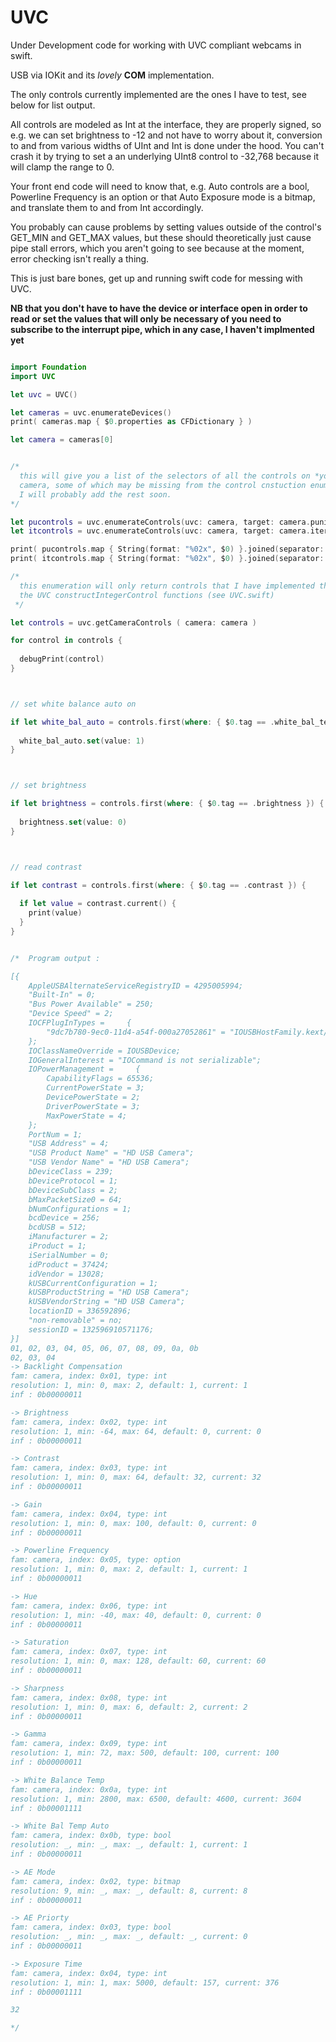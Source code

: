 # UVC

Under Development code for working with UVC compliant webcams in swift.

USB via IOKit and its *lovely* **COM** implementation. 

The only controls currently implemented are the ones I have to test, see below for list output.

All controls are modeled as Int at the interface, they are properly signed, so
e.g. we can set brightness to -12 and not have to worry about it, conversion to and from
various widths of UInt and Int is done under the hood. You can't crash it by trying to set
a an underlying UInt8 control to -32,768 because it will clamp the range to 0.

Your front end code will need to know that, e.g. Auto controls are a bool, Powerline Frequency is an option or 
that Auto Exposure mode is a bitmap, and translate them to and from Int accordingly.

You probably can cause problems by setting values outside of the control's GET_MIN and GET_MAX
values, but these should theoretically just cause pipe stall errors, which you aren't going to see
because at the moment, error checking isn't really a thing.

This is just bare bones, get up and running swift code for messing with UVC.

**NB that you don't have to have the device or interface open in order to read or set the values
that will only be necessary of you need to subscribe to the interrupt pipe, which in any case, I 
haven't implmented yet**
 
```swift

import Foundation
import UVC

let uvc = UVC()

let cameras = uvc.enumerateDevices()
print( cameras.map { $0.properties as CFDictionary } )

let camera = cameras[0]


/*
  this will give you a list of the selectors of all the controls on *your* particular
  camera, some of which may be missing from the control cnstuction enumeration
  I will probably add the rest soon.
*/

let pucontrols = uvc.enumerateControls(uvc: camera, target: camera.punitID, range: 0x01...0x13 )
let itcontrols = uvc.enumerateControls(uvc: camera, target: camera.itermID, range: 0x01...0x14 )

print( pucontrols.map { String(format: "%02x", $0) }.joined(separator: ", ") )
print( itcontrols.map { String(format: "%02x", $0) }.joined(separator: ", ") )

/*
  this enumeration will only return controls that I have implemented the map for in
  the UVC constructIntegerControl functions (see UVC.swift)
 */

let controls = uvc.getCameraControls ( camera: camera )

for control in controls {
  
  debugPrint(control)
}



// set white balance auto on

if let white_bal_auto = controls.first(where: { $0.tag == .white_bal_temp_auto }) {
  
  white_bal_auto.set(value: 1)
}



// set brightness

if let brightness = controls.first(where: { $0.tag == .brightness }) {
  
  brightness.set(value: 0)
}



// read contrast

if let contrast = controls.first(where: { $0.tag == .contrast }) {
  
  if let value = contrast.current() {
    print(value)
  }
}


/*  Program output :

[{
    AppleUSBAlternateServiceRegistryID = 4295005994;
    "Built-In" = 0;
    "Bus Power Available" = 250;
    "Device Speed" = 2;
    IOCFPlugInTypes =     {
        "9dc7b780-9ec0-11d4-a54f-000a27052861" = "IOUSBHostFamily.kext/Contents/PlugIns/IOUSBLib.bundle";
    };
    IOClassNameOverride = IOUSBDevice;
    IOGeneralInterest = "IOCommand is not serializable";
    IOPowerManagement =     {
        CapabilityFlags = 65536;
        CurrentPowerState = 3;
        DevicePowerState = 2;
        DriverPowerState = 3;
        MaxPowerState = 4;
    };
    PortNum = 1;
    "USB Address" = 4;
    "USB Product Name" = "HD USB Camera";
    "USB Vendor Name" = "HD USB Camera";
    bDeviceClass = 239;
    bDeviceProtocol = 1;
    bDeviceSubClass = 2;
    bMaxPacketSize0 = 64;
    bNumConfigurations = 1;
    bcdDevice = 256;
    bcdUSB = 512;
    iManufacturer = 2;
    iProduct = 1;
    iSerialNumber = 0;
    idProduct = 37424;
    idVendor = 13028;
    kUSBCurrentConfiguration = 1;
    kUSBProductString = "HD USB Camera";
    kUSBVendorString = "HD USB Camera";
    locationID = 336592896;
    "non-removable" = no;
    sessionID = 132596910571176;
}]
01, 02, 03, 04, 05, 06, 07, 08, 09, 0a, 0b
02, 03, 04
-> Backlight Compensation 
fam: camera, index: 0x01, type: int 
resolution: 1, min: 0, max: 2, default: 1, current: 1 
inf : 0b00000011

-> Brightness 
fam: camera, index: 0x02, type: int 
resolution: 1, min: -64, max: 64, default: 0, current: 0 
inf : 0b00000011

-> Contrast 
fam: camera, index: 0x03, type: int 
resolution: 1, min: 0, max: 64, default: 32, current: 32 
inf : 0b00000011

-> Gain 
fam: camera, index: 0x04, type: int 
resolution: 1, min: 0, max: 100, default: 0, current: 0 
inf : 0b00000011

-> Powerline Frequency 
fam: camera, index: 0x05, type: option 
resolution: 1, min: 0, max: 2, default: 1, current: 1 
inf : 0b00000011

-> Hue 
fam: camera, index: 0x06, type: int 
resolution: 1, min: -40, max: 40, default: 0, current: 0 
inf : 0b00000011

-> Saturation 
fam: camera, index: 0x07, type: int 
resolution: 1, min: 0, max: 128, default: 60, current: 60 
inf : 0b00000011

-> Sharpness 
fam: camera, index: 0x08, type: int 
resolution: 1, min: 0, max: 6, default: 2, current: 2 
inf : 0b00000011

-> Gamma 
fam: camera, index: 0x09, type: int 
resolution: 1, min: 72, max: 500, default: 100, current: 100 
inf : 0b00000011

-> White Balance Temp 
fam: camera, index: 0x0a, type: int 
resolution: 1, min: 2800, max: 6500, default: 4600, current: 3604 
inf : 0b00001111

-> White Bal Temp Auto 
fam: camera, index: 0x0b, type: bool 
resolution: _, min: _, max: _, default: 1, current: 1 
inf : 0b00000011

-> AE Mode 
fam: camera, index: 0x02, type: bitmap 
resolution: 9, min: _, max: _, default: 8, current: 8 
inf : 0b00000011

-> AE Priorty 
fam: camera, index: 0x03, type: bool 
resolution: _, min: _, max: _, default: _, current: 0 
inf : 0b00000011

-> Exposure Time 
fam: camera, index: 0x04, type: int 
resolution: 1, min: 1, max: 5000, default: 157, current: 376 
inf : 0b00001111

32

*/
```
